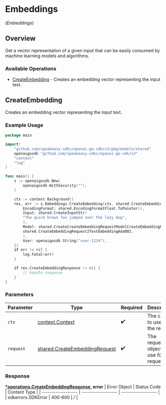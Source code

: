# Embeddings
(*Embeddings*)

## Overview

Get a vector representation of a given input that can be easily consumed by machine learning models and algorithms.

### Available Operations

* [CreateEmbedding](#createembedding) - Creates an embedding vector representing the input text.

## CreateEmbedding

Creates an embedding vector representing the input text.

### Example Usage

```go
package main

import(
	"github.com/speakeasy-sdks/openai-go-sdk/v3/pkg/models/shared"
	openaigosdk "github.com/speakeasy-sdks/openai-go-sdk/v3"
	"context"
	"log"
)

func main() {
    s := openaigosdk.New(
        openaigosdk.WithSecurity(""),
    )

    ctx := context.Background()
    res, err := s.Embeddings.CreateEmbedding(ctx, shared.CreateEmbeddingRequest{
        EncodingFormat: shared.EncodingFormatFloat.ToPointer(),
        Input: shared.CreateInputStr(
        "The quick brown fox jumped over the lazy dog",
        ),
        Model: shared.CreateCreateEmbeddingRequestModelCreateEmbeddingRequest2(
        shared.CreateEmbeddingRequest2TextEmbeddingAda002,
        ),
        User: openaigosdk.String("user-1234"),
    })
    if err != nil {
        log.Fatal(err)
    }

    if res.CreateEmbeddingResponse != nil {
        // handle response
    }
}
```

### Parameters

| Parameter                                                                          | Type                                                                               | Required                                                                           | Description                                                                        |
| ---------------------------------------------------------------------------------- | ---------------------------------------------------------------------------------- | ---------------------------------------------------------------------------------- | ---------------------------------------------------------------------------------- |
| `ctx`                                                                              | [context.Context](https://pkg.go.dev/context#Context)                              | :heavy_check_mark:                                                                 | The context to use for the request.                                                |
| `request`                                                                          | [shared.CreateEmbeddingRequest](../../pkg/models/shared/createembeddingrequest.md) | :heavy_check_mark:                                                                 | The request object to use for the request.                                         |


### Response

**[*operations.CreateEmbeddingResponse](../../pkg/models/operations/createembeddingresponse.md), error**
| Error Object       | Status Code        | Content Type       |
| ------------------ | ------------------ | ------------------ |
| sdkerrors.SDKError | 400-600            | */*                |
